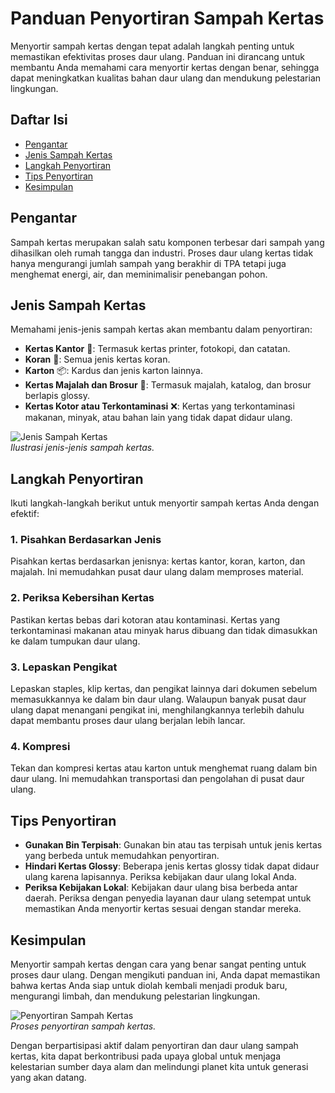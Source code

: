 # Panduan Penyortiran Sampah Kertas

Menyortir sampah kertas dengan tepat adalah langkah penting untuk memastikan efektivitas proses daur ulang. Panduan ini dirancang untuk membantu Anda memahami cara menyortir kertas dengan benar, sehingga dapat meningkatkan kualitas bahan daur ulang dan mendukung pelestarian lingkungan.

## Daftar Isi

- [Pengantar](#pengantar)
- [Jenis Sampah Kertas](#jenis-sampah-kertas)
- [Langkah Penyortiran](#langkah-penyortiran)
- [Tips Penyortiran](#tips-penyortiran)
- [Kesimpulan](#kesimpulan)

## Pengantar

Sampah kertas merupakan salah satu komponen terbesar dari sampah yang dihasilkan oleh rumah tangga dan industri. Proses daur ulang kertas tidak hanya mengurangi jumlah sampah yang berakhir di TPA tetapi juga menghemat energi, air, dan meminimalisir penebangan pohon.

## Jenis Sampah Kertas

Memahami jenis-jenis sampah kertas akan membantu dalam penyortiran:

- **Kertas Kantor** 📄: Termasuk kertas printer, fotokopi, dan catatan.
- **Koran** 📰: Semua jenis kertas koran.
- **Karton** 📦: Kardus dan jenis karton lainnya.
- **Kertas Majalah dan Brosur** 📘: Termasuk majalah, katalog, dan brosur berlapis glossy.
- **Kertas Kotor atau Terkontaminasi** ❌: Kertas yang terkontaminasi makanan, minyak, atau bahan lain yang tidak dapat didaur ulang.

![Jenis Sampah Kertas](https://example.com/jenis-sampah-kertas.png)  
*Ilustrasi jenis-jenis sampah kertas.*

## Langkah Penyortiran

Ikuti langkah-langkah berikut untuk menyortir sampah kertas Anda dengan efektif:

### 1. Pisahkan Berdasarkan Jenis

Pisahkan kertas berdasarkan jenisnya: kertas kantor, koran, karton, dan majalah. Ini memudahkan pusat daur ulang dalam memproses material.

### 2. Periksa Kebersihan Kertas

Pastikan kertas bebas dari kotoran atau kontaminasi. Kertas yang terkontaminasi makanan atau minyak harus dibuang dan tidak dimasukkan ke dalam tumpukan daur ulang.

### 3. Lepaskan Pengikat

Lepaskan staples, klip kertas, dan pengikat lainnya dari dokumen sebelum memasukkannya ke dalam bin daur ulang. Walaupun banyak pusat daur ulang dapat menangani pengikat ini, menghilangkannya terlebih dahulu dapat membantu proses daur ulang berjalan lebih lancar.

### 4. Kompresi

Tekan dan kompresi kertas atau karton untuk menghemat ruang dalam bin daur ulang. Ini memudahkan transportasi dan pengolahan di pusat daur ulang.

## Tips Penyortiran

- **Gunakan Bin Terpisah**: Gunakan bin atau tas terpisah untuk jenis kertas yang berbeda untuk memudahkan penyortiran.
- **Hindari Kertas Glossy**: Beberapa jenis kertas glossy tidak dapat didaur ulang karena lapisannya. Periksa kebijakan daur ulang lokal Anda.
- **Periksa Kebijakan Lokal**: Kebijakan daur ulang bisa berbeda antar daerah. Periksa dengan penyedia layanan daur ulang setempat untuk memastikan Anda menyortir kertas sesuai dengan standar mereka.

## Kesimpulan

Menyortir sampah kertas dengan cara yang benar sangat penting untuk proses daur ulang. Dengan mengikuti panduan ini, Anda dapat memastikan bahwa kertas Anda siap untuk diolah kembali menjadi produk baru, mengurangi limbah, dan mendukung pelestarian lingkungan.

![Penyortiran Sampah Kertas](https://example.com/penyortiran-sampah-kertas.png)  
*Proses penyortiran sampah kertas.*

Dengan berpartisipasi aktif dalam penyortiran dan daur ulang sampah kertas, kita dapat berkontribusi pada upaya global untuk menjaga kelestarian sumber daya alam dan melindungi planet kita untuk generasi yang akan datang.